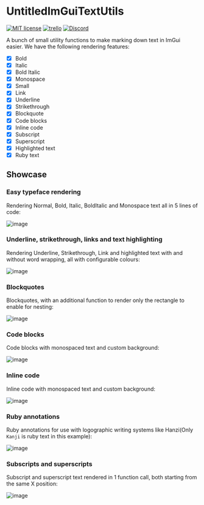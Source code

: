 # UntitledImGuiTextUtils
[![MIT license](https://img.shields.io/badge/License-MIT-blue.svg)](https://lbesson.mit-license.org/)
[![trello](https://img.shields.io/badge/Trello-UDE-blue])](https://trello.com/b/HmfuRY2K/untitleddesktop)
[![Discord](https://img.shields.io/discord/717037253292982315.svg?label=&logo=discord&logoColor=ffffff&color=7389D8&labelColor=6A7EC2)](https://discord.gg/4wgH8ZE)

A bunch of small utility functions to make marking down text in ImGui easier. We have the following rendering features:
- [x] Bold
- [x] Italic
- [x] Bold Italic
- [x] Monospace
- [x] Small
- [x] Link
- [x] Underline
- [x] Strikethrough
- [x] Blockquote
- [x] Code blocks
- [x] Inline code
- [x] Subscript
- [x] Superscript
- [x] Highlighted text
- [x] Ruby text

## Showcase
### Easy typeface rendering
Rendering Normal, Bold, Italic, BoldItalic and Monospace text all in 5 lines of code:

![image](https://github.com/MadLadSquad/UntitledImGuiTextUtils/assets/40400590/bfe53f8d-5803-48c4-93f7-cca3e7d5ecd4)

### Underline, strikethrough, links and text highlighting
Rendering Underline, Strikethrough, Link and highlighted text with and without word wrapping, all with configurable colours:

![image](https://github.com/MadLadSquad/UntitledImGuiTextUtils/assets/40400590/5b68c98f-d83e-4adc-b48e-5e16c3fb9e42)

### Blockquotes
Blockquotes, with an additional function to render only the rectangle to enable for nesting:

![image](https://github.com/MadLadSquad/UntitledImGuiTextUtils/assets/40400590/1ba16928-bc66-4ee5-9016-1162462a45b9)

### Code blocks
Code blocks with monospaced text and custom background:

![image](https://github.com/MadLadSquad/UntitledImGuiTextUtils/assets/40400590/6c6773b5-0596-4919-b6e6-194c20759ab5)

### Inline code
Inline code with monospaced text and custom background:

![image](https://github.com/MadLadSquad/UntitledImGuiTextUtils/assets/40400590/1bbe635b-0d0c-4a26-bbe8-e5e5ec24444b)

### Ruby annotations
Ruby annotations for use with logographic writing systems like Hanzi(Only `Kanji` is ruby text in this example):

![image](https://github.com/MadLadSquad/UntitledImGuiTextUtils/assets/40400590/33c76da7-6881-4366-8eb4-6fd34b50dba5)

### Subscripts and superscripts
Subscript and superscript text rendered in 1 function call, both starting from the same X position:

![image](https://github.com/MadLadSquad/UntitledImGuiTextUtils/assets/40400590/ae576a01-e00a-47db-90be-671469a90aef)
